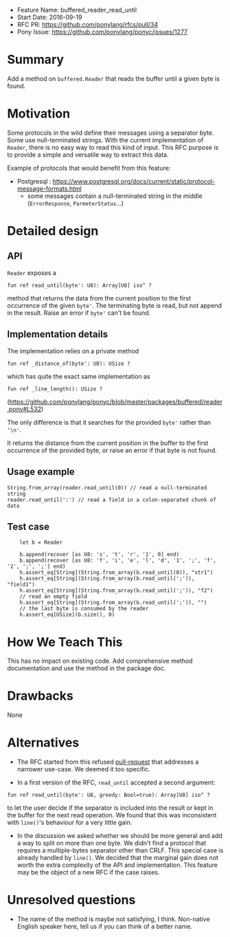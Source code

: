 - Feature Name: buffered_reader_read_until
- Start Date: 2016-09-19
- RFC PR: https://github.com/ponylang/rfcs/pull/34
- Pony Issue: https://github.com/ponylang/ponyc/issues/1277

# Summary

Add a method on ``buffered.Reader`` that reads the buffer until a given byte is found.

# Motivation

Some protocols in the wild define their messages using a separator byte. Some use null-terminated strings. With the current implementation of ``Reader``, there is no easy way to read this kind of input. This RFC purpose is to provide a simple and versatile way to extract this data.

Example of protocols that would benefit from this feature:

- Postgresql : https://www.postgresql.org/docs/current/static/protocol-message-formats.html
  - some messages contain a null-terminated string in the middle (`ErrorResponse`, `ParmeterStatus`...)

# Detailed design

## API

``Reader`` exposes a

```pony
fun ref read_until(byte': U8): Array[U8] iso^ ?
```

method that returns the data from the current position to the first occurrence of the given ``byte'``. The terminating byte is read, but not append in the result. Raise an error if `byte'` can't be found.


## Implementation details

The implementation relies on a private method

```pony
fun ref _distance_of(byte': U8): USize ?
```

which has quite the exact same implementation as


```pony
fun ref _line_length(): USize ?
```

(https://github.com/ponylang/ponyc/blob/master/packages/buffered/reader.pony#L532)

The only difference is that it searches for the provided `byte'` rather than `'\n'`.

It returns the distance from the current position in the buffer to the first occurrence of the provided byte, or raise an error if that byte is not found.

## Usage example

```pony
String.from_array(reader.read_until(0)) // read a null-terminated string
reader.read_until(':') // read a field in a colon-separated chunk of data
```

## Test case

```pony
    let b = Reader

    b.append(recover [as U8: 's', 't', 'r', '1', 0] end)
    b.append(recover [as U8: 'f', 'i', 'e', 'l', 'd', '1', ';', 'f', '2', ';', ';'] end)
    h.assert_eq[String](String.from_array(b.read_until(0)), "str1")
    h.assert_eq[String](String.from_array(b.read_until(';')), "field1")
    h.assert_eq[String](String.from_array(b.read_until(';')), "f2")
    // read an empty field
    h.assert_eq[String](String.from_array(b.read_until(';')), "")
    // the last byte is consumed by the reader
    h.assert_eq[USize](b.size(), 0)
```

# How We Teach This

This has no impact on existing code. Add comprehensive method documentation and use the method in the package doc.

# Drawbacks

None

# Alternatives

- The RFC started from this refused [pull-request](https://github.com/ponylang/ponyc/pull/1239) that addresses a narrower use-case. We deemed it too specific.

- In a first version of the RFC, `read_until` accepted a second argument:

```pony
fun ref read_until(byte': U8, greedy: Bool=true): Array[U8] iso^ ?
```

to let the user decide if the separator is included into the result or kept in the buffer for the next read operation. We found that this was inconsistent with `line()`'s behaviour for a very little gain.

- In the discussion we asked whether we should be more general and add a way to split on more than one byte. We didn't find a protocol that requires a multiple-bytes separator other than CRLF. This special case is already handled by `line()`. We decided that the marginal gain does not worth the extra complexity of the API and implementation. This feature may be the object of a new RFC if the case raises.

# Unresolved questions

- The name of the method is maybe not satisfying, I think. Non-native English speaker here, tell us if you can think of a better name.
